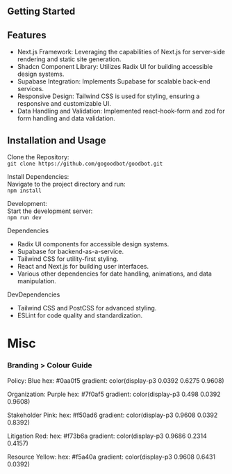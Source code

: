 ## Getting Started

## Features

- Next.js Framework: Leveraging the capabilities of Next.js for server-side rendering and static site generation.
- Shadcn Component Library: Utilizes Radix UI for building accessible design systems.
- Supabase Integration: Implements Supabase for scalable back-end services.
- Responsive Design: Tailwind CSS is used for styling, ensuring a responsive and customizable UI.
- Data Handling and Validation: Implemented react-hook-form and zod for form handling and data validation.

## Installation and Usage

Clone the Repository:  
`git clone https://github.com/gogoodbot/goodbot.git`

Install Dependencies:  
Navigate to the project directory and run:  
`npm install`

Development:  
Start the development server:  
`npm run dev`

Dependencies

- Radix UI components for accessible design systems.
- Supabase for backend-as-a-service.
- Tailwind CSS for utility-first styling.
- React and Next.js for building user interfaces.
- Various other dependencies for date handling, animations, and data manipulation.

DevDependencies

- Tailwind CSS and PostCSS for advanced styling.
- ESLint for code quality and standardization.

# Misc

### Branding > Colour Guide

Policy: Blue
hex: #0aa0f5
gradient: color(display-p3 0.0392 0.6275 0.9608)

Organization: Purple
hex: #7f0af5
gradient: color(display-p3 0.498 0.0392 0.9608)

Stakeholder Pink:
hex: #f50ad6
gradient: color(display-p3 0.9608 0.0392 0.8392)

Litigation Red:
hex: #f73b6a
gradient: color(display-p3 0.9686 0.2314 0.4157)

Resource Yellow:
hex: #f5a40a
gradient: color(display-p3 0.9608 0.6431 0.0392)
